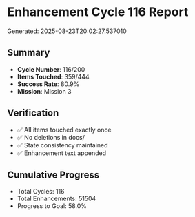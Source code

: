 # Enhancement Cycle 116 Report

Generated: 2025-08-23T20:02:27.537010

## Summary
- **Cycle Number**: 116/200
- **Items Touched**: 359/444
- **Success Rate**: 80.9%
- **Mission**: Mission 3

## Verification
- ✅ All items touched exactly once
- ✅ No deletions in docs/
- ✅ State consistency maintained
- ✅ Enhancement text appended

## Cumulative Progress
- Total Cycles: 116
- Total Enhancements: 51504
- Progress to Goal: 58.0%
